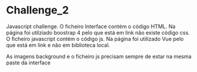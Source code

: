# Challenge_2
Javascript challenge.
O ficheiro  Interface contém o código HTML.
Na página foi utilziado boostrap 4 pelo que está em link não existe código css.
O ficheiro javascript contém o código js.
Na página foi utilizado Vue pelo que está em link e não em biblioteca local.

As imagens background e o ficheiro js precisam sempre de estar na mesma paste da interface
